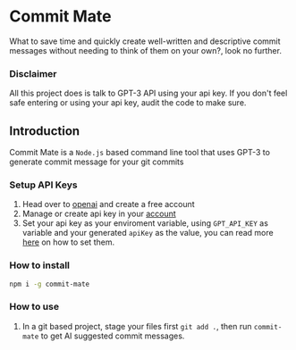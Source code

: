 # Commit Mate
What to save time and quickly create well-written and descriptive commit messages without needing to think of them on your own?, look no further.

### Disclaimer
All this project does is talk to GPT-3 API using your api key. If you don't feel safe entering or using your api key, audit the code to make sure.

## Introduction
Commit Mate is a `Node.js` based command line tool that uses GPT-3 to generate commit message for your git commits

### Setup API Keys
1. Head over to [openai](https://openai.com/api/) and create a free account
2. Manage or create api key in your [account](https://beta.openai.com/account/api-keys)
3. Set your api key as your enviroment variable, using `GPT_API_KEY` as variable and your generated `apiKey` as the value, you can read more [here](https://www.schrodinger.com/kb/1842) on how to set them.

### How to install

```bash
npm i -g commit-mate
```

### How to use

1. In a git based project, stage your files first `git add .`, then run `commit-mate` to get AI suggested commit messages.
